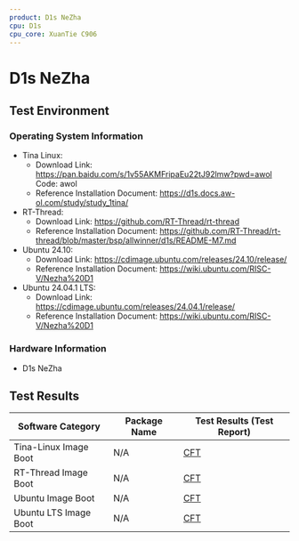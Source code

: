 ```yaml
---
product: D1s NeZha
cpu: D1s
cpu_core: XuanTie C906
---
```


# D1s NeZha

## Test Environment

### Operating System Information

- Tina Linux:
  - Download Link: https://pan.baidu.com/s/1v55AKMFripaEu22tJ92lmw?pwd=awol Code: awol
  - Reference Installation Document: https://d1s.docs.aw-ol.com/study/study_1tina/
- RT-Thread:
  - Download Link: https://github.com/RT-Thread/rt-thread
  - Reference Installation Document: https://github.com/RT-Thread/rt-thread/blob/master/bsp/allwinner/d1s/README-M7.md
- Ubuntu 24.10:
  - Download Link: https://cdimage.ubuntu.com/releases/24.10/release/
  - Reference Installation Document: https://wiki.ubuntu.com/RISC-V/Nezha%20D1
- Ubuntu 24.04.1 LTS:
  - Download Link: https://cdimage.ubuntu.com/releases/24.04.1/release/
  - Reference Installation Document: https://wiki.ubuntu.com/RISC-V/Nezha%20D1

### Hardware Information

- D1s NeZha

## Test Results


| Software Category     | Package Name | Test Results (Test Report) |
| --------------------- | ------------ | -------------------------- |
| Tina-Linux Image Boot | N/A          | [CFT][Tina]                |
| RT-Thread Image Boot  | N/A          | [CFT][RT-Thread]           |
| Ubuntu Image Boot     | N/A          | [CFT][Ubuntu]              |
| Ubuntu LTS Image Boot | N/A          | [CFT][Ubuntu LTS]          |

[Tina]: ./TinaLinux/README.md
[RT-Thread]: ./RT-Thread/README.md
[Ubuntu]: ./Ubuntu/README.md
[Ubuntu LTS]: ./Ubuntu/README_LTS.md
